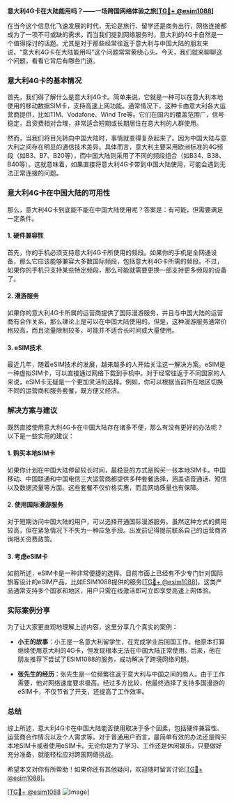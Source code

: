 **意大利4G卡在大陆能用吗？——一场跨国网络体验之旅[[TG💪+ @esim1088](https://t.me/s/esim1088)]**

在当今这个信息化飞速发展的时代，无论是旅行、留学还是商务出行，网络连接都成为了一项不可或缺的需求。而当我们提到网络服务时，意大利的4G卡自然是一个值得探讨的话题。尤其是对于那些经常往返于意大利与中国大陆的朋友来说，“意大利4G卡在大陆能用吗”这个问题常常萦绕心头。今天，我们就来聊聊这个问题，看看它背后有哪些门道。

### 意大利4G卡的基本情况

首先，我们得了解什么是意大利4G卡。简单来说，它就是一种可以在意大利本地使用的移动数据SIM卡，支持高速上网功能。通常情况下，这种卡由意大利各大运营商提供，比如TIM、Vodafone、Wind Tre等。它们在国内的覆盖范围广，信号稳定，且资费相对合理，非常适合短期或长期居住在意大利的人群使用。

然而，当我们将目光转向中国大陆时，事情就变得复杂起来了。因为中国大陆与意大利之间存在明显的通信技术差异。具体而言，意大利主要采用欧洲标准的4G频段（如B3、B7、B20等），而中国大陆则采用了不同的频段组合（如B34、B38、B40等）。这就意味着，如果直接将意大利4G卡带到中国大陆使用，可能会遇到无法正常连接的问题。

### 意大利4G卡在中国大陆的可用性

那么，意大利4G卡到底能不能在中国大陆使用呢？答案是：有可能，但需要满足一定条件。

#### 1. **硬件兼容性**
   首先，你的手机必须支持意大利4G卡所使用的频段。如果你的手机是全网通设备，那么它应该能够兼容大多数国际频段，包括意大利4G卡所需的频段。不过，如果你的手机只支持某些特定频段，那么可能就需要更换一部支持更多频段的设备了。

#### 2. **漫游服务**
   如果你的意大利4G卡所属的运营商提供了国际漫游服务，并且与中国大陆的运营商有合作关系，那么理论上是可以在中国大陆使用的。但是，这种漫游服务通常价格较高，而且流量限制较多，可能并不适合长时间或大量使用。

#### 3. **eSIM技术**
   最近几年，随着eSIM技术的发展，越来越多的人开始关注这一解决方案。eSIM是一种虚拟SIM卡，可以直接通过网络下载到手机中。对于经常往返于不同国家的人来说，eSIM卡无疑是一个更加灵活的选择。例如，你可以根据当前所在地区切换不同的运营商和服务套餐，既方便又经济。

### 解决方案与建议

既然直接使用意大利4G卡在中国大陆存在诸多不便，那么有没有更好的办法呢？以下是一些实用的建议：

#### 1. **购买本地SIM卡**
   如果你计划在中国大陆停留较长时间，最稳妥的方式是购买一张本地SIM卡。中国移动、中国联通和中国电信三大运营商都提供多种套餐选择，涵盖语音通话、短信以及数据流量等方面。这些套餐不仅价格实惠，而且网络质量也有保障。

#### 2. **使用国际漫游服务**
   对于短期访问中国大陆的用户，可以选择开通国际漫游服务。虽然这种方式的费用较高，但在紧急情况下不失为一种应急手段。出发前记得提前联系自己的运营商咨询相关资费政策。

#### 3. **考虑eSIM卡**
   如前所述，eSIM卡是一种非常便捷的选择。目前市面上已经有不少专门针对国际旅客设计的eSIM产品，比如ESIM1088提供的服务[[TG💪+ @esim1088](https://t.me/s/esim1088)]。这类产品通常支持多个国家和地区，用户只需在线激活即可立即享受高速上网体验。

### 实际案例分享

为了让大家更直观地理解上述内容，这里分享几个真实的案例：

- **小王的故事**：小王是一名意大利留学生，在完成学业后回国工作。他原本打算继续使用意大利的4G卡，但发现根本无法在中国大陆正常使用。后来，他在朋友推荐下尝试了ESIM1088的服务，成功解决了跨境网络问题。
  
- **张先生的经历**：张先生是一位频繁往返于意大利与中国之间的商人。由于工作需要，他对网络速度要求极高。经过多方比较，他最终选择了支持多国漫游的eSIM卡，不仅节省了开支，还提高了工作效率。

### 总结

综上所述，意大利4G卡在中国大陆能否使用取决于多个因素，包括硬件兼容性、运营商合作情况以及个人需求等。对于普通用户而言，最简单有效的办法还是购买本地SIM卡或者使用eSIM卡。无论你是为了学习、工作还是休闲娱乐，只要做好充分准备，就能轻松应对跨国网络挑战。

希望本文对你有所帮助！如果你还有其他疑问，欢迎随时留言讨论[[TG💪+ @esim1088](https://t.me/s/esim1088)]。

[[TG💪+ @esim1088](https://t.me/s/esim1088) ![Image](https://i.postimg.cc/4NQfJmqS/Snipaste-2025-05-13-00-14-12.png)]